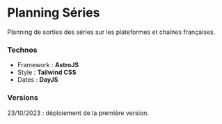 # Planning Séries

Planning de sorties des séries sur les plateformes et chaînes françaises.

### Technos
- Framework : **AstroJS**
- Style : **Tailwind CSS**
- Dates : **DayJS**

### Versions

23/10/2023 : déploiement de la première version.